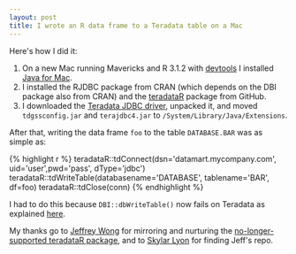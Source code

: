 ```yaml
---
layout: post
title: I wrote an R data frame to a Teradata table on a Mac
---
```


Here's how I did it:

1. On a new Mac running Mavericks and R 3.1.2 with [devtools](https://github.com/hadley/devtools) I installed [Java for Mac](http://support.apple.com/kb/DL1572).
2. I installed the RJDBC package from CRAN (which depends on the DBI package also from CRAN) and the [teradataR](https://github.com/jeffwong/teradataR) package from GitHub.
3. I downloaded the [Teradata JDBC driver](https://downloads.teradata.com/download/connectivity/jdbc-driver), unpacked it, and moved `tdgssconfig.jar` and `terajdbc4.jar` to `/System/Library/Java/Extensions`.

After that, writing the data frame `foo` to the table `DATABASE.BAR` was as simple as:

{% highlight r %}
teradataR::tdConnect(dsn='datamart.mycompany.com',
                     uid='user',pwd='pass', 
                     dType='jdbc')
teradataR::tdWriteTable(databasename='DATABASE', 
                        tablename='BAR', df=foo)
teradataR::tdClose(conn)
{% endhighlight %}

I had to do this because `DBI::dbWriteTable()` now fails on Teradata as explained [here](http://stackoverflow.com/questions/26769364/writing-a-data-frame-to-a-teradata-table-using-rjdbc).

My thanks go to [Jeffrey Wong](http://jeffwong.github.io/) for mirroring and nurturing the [no-longer-supported teradataR package](http://downloads.teradata.com/download/applications/teradata-r), and to [Skylar Lyon](http://about.me/skylarlyon) for finding Jeff's repo.

